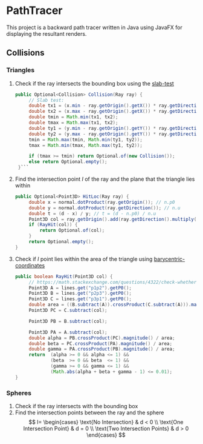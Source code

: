 # PathTracer

This project is a backward path tracer written in Java using JavaFX for displaying the resultant renders. 

## Collisions
### Triangles
1. Check if the ray intersects the bounding box using the [slab-test](https://tavianator.com/2011/ray_box.html)
   ```Java
   public Optional<Collision> Collision(Ray ray) {
        // Slab test:
        double tx1 = (x.min - ray.getOrigin().getX()) * ray.getDirectionInv().getX();
        double tx2 = (x.max - ray.getOrigin().getX()) * ray.getDirectionInv().getX();
        double tmin = Math.min(tx1, tx2);
        double tmax = Math.max(tx1, tx2);
        double ty1 = (y.min - ray.getOrigin().getY()) * ray.getDirectionInv().getY();
        double ty2 = (y.max - ray.getOrigin().getY()) * ray.getDirectionInv().getY();
        tmin = Math.max(tmin, Math.min(ty1, ty2));
        tmax = Math.min(tmax, Math.max(ty1, ty2));

        if (tmax >= tmin) return Optional.of(new Collision());
        else return Optional.empty();
    }```
2. Find the intersection point $I$ of the ray and the plane that the triangle lies within
   ```Java
   public Optional<Point3D> HitLoc(Ray ray) {
        double x = normal.dotProduct(ray.getOrigin()); // n.p0
        double y = normal.dotProduct(ray.getDirection()); // n.u
        double t = (d - x) / y; // t = (d - n.p0) / n.u
        Point3D col = ray.getOrigin().add(ray.getDirection().multiply(t)); // p = p0 + tu
        if (RayHit(col)) {
            return Optional.of(col);
        }
        return Optional.empty();
   }
   ```
3. Check if $I$ point lies within the area of the triangle using [barycentric-coordinates](https://en.wikipedia.org/wiki/Barycentric_coordinate_system)
   ```Java
   public boolean RayHit(Point3D col) {
        // https://math.stackexchange.com/questions/4322/check-whether-a-point-is-within-a-3d-triangle
        Point3D A = lines.get("p1p2").getP0();
        Point3D B = lines.get("p2p3").getP0();
        Point3D C = lines.get("p3p1").getP0();
        double area = ((B.subtract(A)).crossProduct(C.subtract(A))).magnitude();
        Point3D PC = C.subtract(col);

        Point3D PB = B.subtract(col);

        Point3D PA = A.subtract(col);
        double alpha = PB.crossProduct(PC).magnitude() / area;
        double beta = PC.crossProduct(PA).magnitude() / area;
        double gamma = PA.crossProduct(PB).magnitude() / area;
        return  (alpha >= 0 && alpha <= 1) &&
                (beta  >= 0 && beta  <= 1) &&
                (gamma >= 0 && gamma <= 1) &&
                (Math.abs(alpha + beta + gamma - 1) <= 0.01);
   }
   ```
### Spheres
1. Check if the ray intersects with the bounding box
2. Find the intersection points between the ray and the sphere
   $$
     I= \begin{cases} \text{No Intersection} & d < 0 \\ \text{One Intersection Point} & d = 0 \\ \text{Two Intersection Points} & d > 0 \end{cases}
   $$
